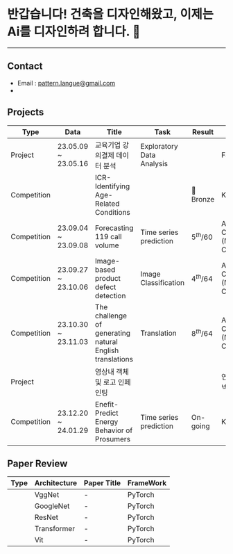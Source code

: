 # 반갑습니다! 건축을 디자인해왔고, 이제는 Ai를 디자인하려 합니다. 👋
<!--

<!--
**1ncarnati0n/1ncarnati0n** is a ✨ _special_ ✨ repository because its `README.md` (this file) appears on your GitHub profile.

Here are some ideas to get you started:

- 🔭 I’m currently working on ...
- 🌱 I’m currently learning ...
- 👯 I’m looking to collaborate on ...
- 🤔 I’m looking for help with ...
- 💬 Ask me about ...
- 📫 How to reach me: ...
- 😄 Pronouns: ...
- ⚡ Fun fact: ...
-->


---
## Contact
 - Email : pattern.langue@gmail.com
 - 




## Projects
|Type|Data|   Title   |Task|Result|host|  
|-----------|-----------|----------------------|-----------|-----------|-----------|
|  Project  |23.05.09 ~ 23.05.16|교육기업 강의결제 데이터 분석|Exploratory Data Analysis||FastCampus| 
|Competition|                   |ICR-Identifying Age-Related Conditions||🥉Bronze|Kaggle|
|Competition|23.09.04 ~ 23.09.08|Forecasting 119 call volume|Time series prediction|$5^{th}/60$|AI CONNECT (Mind's and Company)|
|Competition|23.09.27 ~ 23.10.06|Image-based product defect detection|Image Classification|$4^{th}/64$|AI CONNECT (Mind's and Company)|
|Competition|23.10.30 ~ 23.11.03|The challenge of generating natural English translations|Translation|$8^{th}/64$|AI CONNECT (Mind's and Company)|
|  Project  | |영상내 객체 및 로고 인페인팅|||연계기업: 커넥트브릭|
|Competition|23.12.20 ~ 24.01.29|Enefit-Predict Energy Behavior of Prosumers|Time series prediction|On-going|Kaggle|

## Paper Review
|Type|Architecture|Paper Title|FrameWork|
|-|-|-|-|
| |VggNet|-|PyTorch|
| |GoogleNet|-|PyTorch|
| |ResNet|-|PyTorch|
| |Transformer|-|PyTorch|
| |Vit|-|PyTorch|
